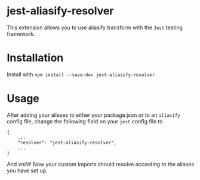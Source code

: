 # jest-aliasify-resolver

This extension allows you to use aliasify transform with the `Jest` testing framework.

# Installation
Install with `npm install --save-dev jest-aliasify-resolver`

# Usage
After adding your aliases to either your package.json or to an `aliasify` config file, change the following field on your `jest` config file to
```
{
    ...
    "resolver": "jest-aliasify-resolver",
    ...
}
```

And _voilá_! Now your custom imports should resolve according to the aliases you have set up.
